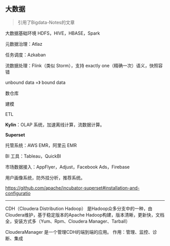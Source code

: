 ## 大数据

> 引用了Bigdata-Notes的文章

大数据基础环境 HDFS，HIVE，HBASE，Spark

元数据治理：Atlaz

任务调度：Azkaban

流数据处理：Flink（类似 Storm），支持 exactly one（精确一次）语义，快照容错



unbound data =》 bound data



数仓库

建模 

ETL 

**Kylin**：OLAP 系统，加速离线计算，流数据计算。

**Superset** 



托管系统：AWS EMR，阿里云 EMR

BI 工具：Tableau，QuickBI



市场数据接入：AppFlyer，Adjust，Facebook Ads，Firebase

用户画像系统，防外挂分析，推荐系统。



https://github.com/apache/incubator-superset#installation-and-configuratio



----

CDH（Cloudera Distribution Hadoop） 是Hadoop众多分支中的一种，由Cloudera维护，基于稳定版本的Apache Hadoop构建，版本清晰，更新快，文档全，安装方式多（Yum、Rpm、Cloudera Manager、Tarball）

ClouderaManager 是一个管理CDH的端到端的应用。
作用：管理、监控、诊断、集成

